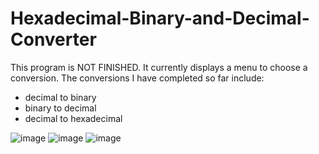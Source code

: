 # Hexadecimal-Binary-and-Decimal-Converter

This program is NOT FINISHED. It currently displays a menu to choose a conversion.  The conversions I have completed so far include:
  - decimal to binary
  - binary to decimal
  - decimal to hexadecimal

![image](https://user-images.githubusercontent.com/95724102/221402727-1cbb62ac-2e26-43c1-aefe-d7092167b6b5.png)
![image](https://user-images.githubusercontent.com/95724102/221440399-bc3513bc-d066-4903-99b2-11d20ad25393.png)
![image](https://user-images.githubusercontent.com/95724102/222077006-0001aab7-1676-46d2-814d-2cffbb4193de.png)

